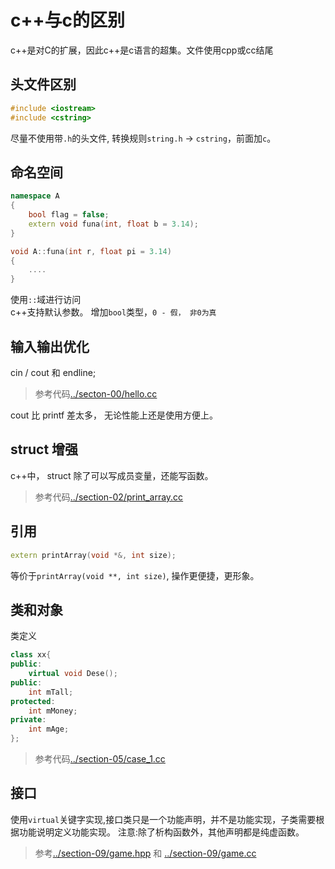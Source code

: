 c++与c的区别
===
c++是对C的扩展，因此c++是c语言的超集。文件使用cpp或cc结尾

## 头文件区别
```cpp
#include <iostream>
#include <cstring>
```
尽量不使用带`.h`的头文件, 转换规则`string.h` -> `cstring`，前面加`c`。

## 命名空间
```cpp
namespace A 
{
    bool flag = false;
    extern void funa(int, float b = 3.14);
}

void A::funa(int r, float pi = 3.14)
{
    ....
}
```
使用`::`域进行访问   
c++支持默认参数。 增加`bool`类型，`0 - 假， 非0为真`

## 输入输出优化

cin / cout 和 endline;
> 参考代码[../secton-00/hello.cc](../section-00/hello.cc)

cout 比 printf 差太多， 无论性能上还是使用方便上。

## struct 增强
c++中， struct 除了可以写成员变量，还能写函数。
> 参考代码[../section-02/print_array.cc](../section-02/print_array.cc)

## 引用
```cpp
extern printArray(void *&, int size);
```
等价于`printArray(void **, int size)`, 操作更便捷，更形象。

## 类和对象

类定义
```cpp
class xx{
public:
    virtual void Dese();
public:
    int mTall;
protected:
    int mMoney;
private:
    int mAge;
};
```
> 参考代码[../section-05/case_1.cc](../section-05/case_1.cc)

## 接口
使用`virtual`关键字实现,接口类只是一个功能声明，并不是功能实现，子类需要根据功能说明定义功能实现。 注意:除了析构函数外，其他声明都是纯虚函数。   
> 参考[../section-09/game.hpp](../section-09/game.hpp) 和 [../section-09/game.cc](../section-09/game.cc)